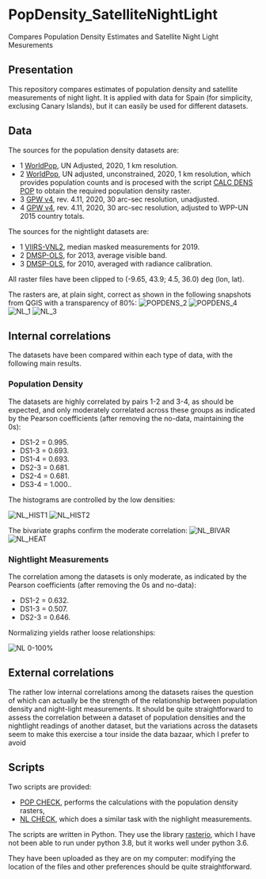 # PopDensity_SatelliteNightLight
Compares Population Density Estimates and Satellite Night Light Mesurements

## Presentation
This repository compares estimates of population density and satellite measurements of night light. 
It is applied with data for Spain (for simplicity, exclusing Canary Islands), but it can easily be used for different datasets.

## Data
The sources for the population density datasets are:
* 1 [WorldPop](https://www.worldpop.org/project/categories?id=18), UN Adjusted, 2020, 1 km resolution.
* 2 [WorldPop](https://www.worldpop.org/project/categories?id=3), UN adjusted, unconstrained, 2020, 1 km resolution, which provides population counts and is procesed with the script [CALC DENS POP](https://github.com/Rigonz/CountryPopDensityDistrib/blob/main/CALC%20DENS%20POP%20R1%20py36.py) to obtain the required population density raster.
* 3 [GPW v4](https://sedac.ciesin.columbia.edu/data/collection/gpw-v4/sets/browse), rev. 4.11, 2020, 30 arc-sec resolution, unadjusted.
* 4 [GPW v4](https://sedac.ciesin.columbia.edu/data/collection/gpw-v4/sets/browse), rev. 4.11, 2020, 30 arc-sec resolution, adjusted to WPP-UN 2015 country totals.

The sources for the nightlight datasets are:
* 1 [VIIRS-VNL2](https://eogdata.mines.edu/nighttime_light/annual/v20/), median masked measurements for 2019.
* 2 [DMSP-OLS](https://eogdata.mines.edu/products/dmsp/#v4), for 2013, average visible band.
* 3 [DMSP-OLS](https://eogdata.mines.edu/products/dmsp/#radcal), for 2010, averaged with radiance calibration.

All raster files have been clipped to (-9.65, 43.9; 4.5, 36.0) deg (lon, lat).

The rasters are, at plain sight, correct as shown in the following snapshots from QGIS with a transparency of 80%:
![POPDENS_2](https://github.com/Rigonz/PopDensity_SatelliteNightLight/blob/main/Images/POPDENS_2.png)
![POPDENS_4](https://github.com/Rigonz/PopDensity_SatelliteNightLight/blob/main/Images/POPDENS_4.png)
![NL_1](https://github.com/Rigonz/PopDensity_SatelliteNightLight/blob/main/Images/NL_1.png)
![NL_3](https://github.com/Rigonz/PopDensity_SatelliteNightLight/blob/main/Images/NL_3.png)

## Internal correlations
The datasets have been compared within each type of data, with the following main results.

### Population Density
The datasets are highly correlated by pairs 1-2 and 3-4, as should be expected, and only moderately correlated across these groups as indicated by the Pearson coefficients (after removing the no-data, maintaining the 0s):
* DS1-2 = 0.995.
* DS1-3 = 0.693.
* DS1-4 = 0.693.
* DS2-3 = 0.681.
* DS2-4 = 0.681.
* DS3-4 = 1.000..

The histograms are controlled by the low densities:

![NL_HIST1](https://github.com/Rigonz/PopDensity_SatelliteNightLight/blob/main/Images/NL_HIST1.png)
![NL_HIST2](https://github.com/Rigonz/PopDensity_SatelliteNightLight/blob/main/Images/NL_HIST2.png)

The bivariate graphs confirm the moderate correlation:
![NL_BIVAR](https://github.com/Rigonz/PopDensity_SatelliteNightLight/blob/main/Images/NL_BIVAR.png)
![NL_HEAT](https://github.com/Rigonz/PopDensity_SatelliteNightLight/blob/main/Images/NL_HEAT.png)


### Nightlight Measurements
The correlation among the datasets is only moderate, as indicated by the Pearson coefficients (after removing the 0s and no-data):
* DS1-2 = 0.632.
* DS1-3 = 0.507.
* DS2-3 = 0.646.

Normalizing yields rather loose relationships:

![NL 0-100%](https://github.com/Rigonz/PopDensity_SatelliteNightLight/blob/main/Images/NL_0-100.png)

## External correlations
The rather low internal correlations among the datasets raises the question of which can actually be the strength of the relationship between population density and night-light measurements. It should be quite straightforward to assess the correlation between a dataset of population densities and the nightlight readings of another dataset, but the variations across the datasets seem to make this exercise a tour inside the data bazaar, which I prefer to avoid

## Scripts
Two scripts are provided:
* [POP CHECK](https://github.com/Rigonz/PopDensity_SatelliteNightLight/blob/main/POP%20CHECK%20R0%20py36.py), performs the calculations with the population density rasters,
* [NL CHECK](https://github.com/Rigonz/PopDensity_SatelliteNightLight/blob/main/NL%20CHECK%20R0%20py36.py), which does a similar task with the nighlight measurements.

The scripts are written in Python. They use the library [rasterio](https://rasterio.readthedocs.io/en/latest/index.html#), which I have not been able to run under python 3.8, but it works well under python 3.6.

They have been uploaded as they are on my computer: modifying the location of the files and other preferences should be quite straightforward.
